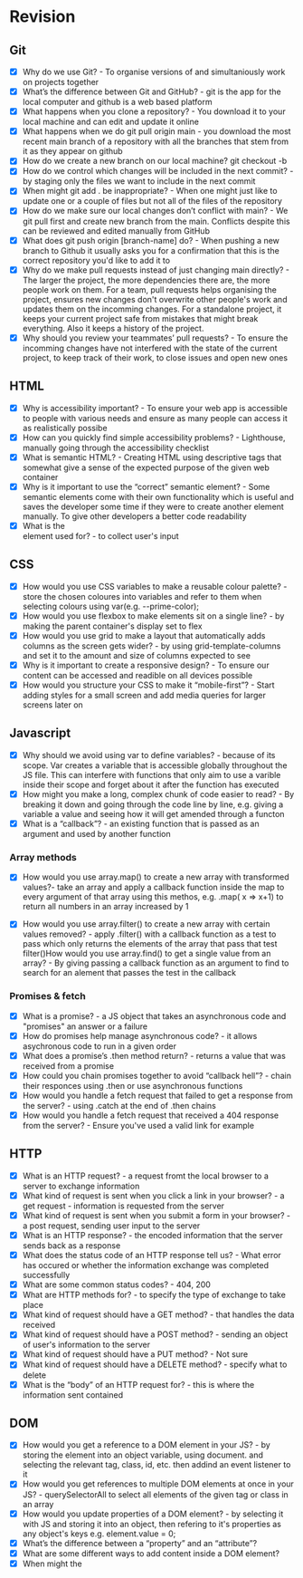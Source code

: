 # Revision

## Git

- [x] Why do we use Git? - To organise versions of and simultaniously work on projects together
- [x] What’s the difference between Git and GitHub? - git is the app for the local computer and github is a web based platform
- [x] What happens when you clone a repository? - You download it to your local machine and can edit and update it online
- [x] What happens when we do git pull origin main - you download the most recent main branch of a repository with all the branches that stem from it as they appear on github
- [x] How do we create a new branch on our local machine? git checkout -b <name>
- [x] How do we control which changes will be included in the next commit? - by staging only the files we want to include in the next commit
- [x] When might git add . be inappropriate? - When one might just like to update one or a couple of files but not all of the files of the repository
- [x] How do we make sure our local changes don’t conflict with main? - We git pull first and create new branch from the main. Conflicts despite this can be reviewed and edited manually from GitHub
- [x] What does git push origin [branch-name] do? - When pushing a new branch to Github it usually asks you for a confirmation that this is the correct repository you'd like to add it to
- [x] Why do we make pull requests instead of just changing main directly? - The larger the project, the more dependencies there are, the more people work on them. For a team, pull requests helps organising the project, ensures new changes don't overwrite other people's work and updates them on the incomming changes. For a standalone project, it keeps your current project safe from mistakes that might break everything. Also it keeps a history of the project.
- [x] Why should you review your teammates’ pull requests? - To ensure the incomming changes have not interfered with the state of the current project, to keep track of their work, to close issues and open new ones

## HTML

- [x] Why is accessibility important? - To ensure your web app is accessible to people with various needs and ensure as many people can access it as realistically possibe
- [x] How can you quickly find simple accessibility problems? - Lighthouse, manually going through the accessibility checklist
- [x] What is semantic HTML? - Creating HTML using descriptive tags that somewhat give a sense of the expected purpose of the given web container
- [x] Why is it important to use the “correct” semantic element? - Some semantic elements come with their own functionality which is useful and saves the developer some time if they were to create another element manually. To give other developers a better code readability
- [x] What is the <form> element used for? - to collect user's input

## CSS

- [x] How would you use CSS variables to make a reusable colour palette? - store the chosen coloures into variables and refer to them when selecting colours using var(e.g. --prime-color);
- [x] How would you use flexbox to make elements sit on a single line? - by making the parent container's display set to flex
- [x] How would you use grid to make a layout that automatically adds columns as the screen gets wider? - by using grid-template-columns and set it to the amount and size of columns expected to see
- [x] Why is it important to create a responsive design? - To ensure our content can be accessed and readible on all devices possible
- [x] How would you structure your CSS to make it “mobile-first”? - Start adding styles for a small screen and add media queries for larger screens later on

## Javascript

- [x] Why should we avoid using var to define variables? - because of its scope. Var creates a variable that is accessible globally throughout the JS file. This can interfere with functions that only aim to use a varible inside their scope and forget about it after the function has executed
- [x] How might you make a long, complex chunk of code easier to read? - By breaking it down and going through the code line by line, e.g. giving a variable a value and seeing how it will get amended through a functon
- [x] What is a “callback”? - an existing function that is passed as an argument and used by another function

### Array methods

- [x] How would you use array.map() to create a new array with transformed values?- take an array and apply a callback function inside the map to every argument of that array using this methos, e.g. .map( x => x+1) to return all numbers in an array increased by 1

- [x] How would you use array.filter() to create a new array with certain values removed? - apply .filter() with a callback function as a test to pass which only returns the elements of the array that pass that test
      filter()How would you use array.find() to get a single value from an array? - By giving passing a callback function as an argument to find to search for an alement that passes the test in the callback

### Promises & fetch

- [x] What is a promise? - a JS object that takes an asynchronous code and "promises" an answer or a failure
- [x] How do promises help manage asynchronous code? - it allows asychronous code to run in a given order
- [x] What does a promise’s .then method return? - returns a value that was received from a promise
- [x] How could you chain promises together to avoid “callback hell”? - chain their responces using .then or use asynchronous functions
- [x] How would you handle a fetch request that failed to get a response from the server? - using .catch at the end of .then chains
- [x] How would you handle a fetch request that received a 404 response from the server? - Ensure you've used a valid link for example

## HTTP

- [x] What is an HTTP request? - a request fromt the local browser to a server to exchange information
- [x] What kind of request is sent when you click a link in your browser? - a get request - information is requested from the server
- [x] What kind of request is sent when you submit a form in your browser? - a post request, sending user input to the server
- [x] What is an HTTP response? - the encoded information that the server sends back as a response
- [x] What does the status code of an HTTP response tell us? - What error has occured or whether the information exchange was completed successfully
- [x] What are some common status codes? - 404, 200
- [x] What are HTTP methods for? - to specify the type of exchange to take place
- [x] What kind of request should have a GET method? - that handles the data received
- [x] What kind of request should have a POST method? - sending an object of user's information to the server
- [x] What kind of request should have a PUT method? - Not sure
- [x] What kind of request should have a DELETE method? - specify what to delete
- [x] What is the “body” of an HTTP request for? - this is where the information sent contained

## DOM

- [x] How would you get a reference to a DOM element in your JS? - by storing the element into an object variable, using document. and selecting the relevant tag, class, id, etc. then addind an event listener to it
- [x] How would you get references to multiple DOM elements at once in your JS? - querySelectorAll to select all elements of the given tag or class in an array
- [x] How would you update properties of a DOM element? - by selecting it with JS and storing it into an object, then refering to it's properties as any object's keys e.g. element.value = 0;
- [x] What’s the difference between a “property” and an “attribute”?
- [x] What are some different ways to add content inside a DOM element?
- [x] When might the
      <template>
      element be useful?
- [x] What are the different ways to add event handlers to elements?
- [x] Why is
      addEventListener
      the safest way to add an event handler?
- [x] How can you access submitted form values in your JS?

## Testing

Why are tests useful?
What is the difference between unit and integration tests?
What kind of code is easier to test?
Why should your tests be isolated from each other?
What is Test Driven Development (TDD)?
When might TDD be a useful process to follow?

## Debugging

What process would you take to find out why your code isn’t working?
What tools do JS/dev tools have to help debug your code?
At what point should you ask for someone else’s help?
